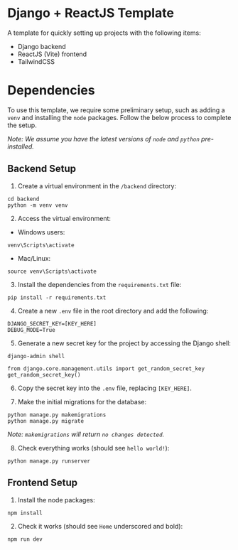 # Django + ReactJS Template

A template for quickly setting up projects with the following items:
- Django backend
- ReactJS (Vite) frontend
- TailwindCSS


# Dependencies

To use this template, we require some preliminary setup, such as adding a `venv` and installing the `node` packages. Follow the below process to complete the setup. 

_Note: We assume you have the latest versions of `node` and `python` pre-installed._

## Backend Setup

1. Create a virtual environment in the `/backend` directory:
```shell
cd backend
python -m venv venv
```

2. Access the virtual environment:
- Windows users:
```shell
venv\Scripts\activate
```

- Mac/Linux:
```
source venv\Scripts\activate
```

3. Install the dependencies from the `requirements.txt` file:
```shell
pip install -r requirements.txt 
```

4. Create a new `.env` file in the root directory and add the following:
```shell
DJANGO_SECRET_KEY=[KEY_HERE]
DEBUG_MODE=True
```

5. Generate a new secret key for the project by accessing the Django shell:
```shell
django-admin shell

from django.core.management.utils import get_random_secret_key  
get_random_secret_key()
```

6. Copy the secret key into the `.env` file, replacing `[KEY_HERE]`.

7. Make the initial migrations for the database:
```shell
python manage.py makemigrations
python manage.py migrate
```

_Note: `makemigrations` will return `no changes detected`._

8. Check everything works (should see `hello world!`):
```shell
python manage.py runserver
```

## Frontend Setup

1. Install the node packages:
```shell
npm install
```

2. Check it works (should see `Home` underscored and bold):
```shell
npm run dev
```
